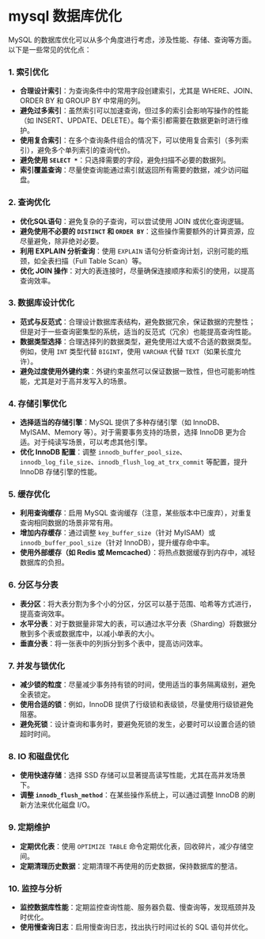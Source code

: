 # mysql 数据库优化

MySQL 的数据库优化可以从多个角度进行考虑，涉及性能、存储、查询等方面。以下是一些常见的优化点：

### 1. **索引优化**
   - **合理设计索引**：为查询条件中的常用字段创建索引，尤其是 WHERE、JOIN、ORDER BY 和 GROUP BY 中常用的列。
   - **避免过多索引**：虽然索引可以加速查询，但过多的索引会影响写操作的性能（如 INSERT、UPDATE、DELETE）。每个索引都需要在数据更新时进行维护。
   - **使用复合索引**：在多个查询条件组合的情况下，可以使用复合索引（多列索引），避免多个单列索引的查询代价。
   - **避免使用 `SELECT *`**：只选择需要的字段，避免扫描不必要的数据列。
   - **索引覆盖查询**：尽量使查询能通过索引就返回所有需要的数据，减少访问磁盘。

### 2. **查询优化**
   - **优化SQL语句**：避免复杂的子查询，可以尝试使用 JOIN 或优化查询逻辑。
   - **避免使用不必要的 `DISTINCT` 和 `ORDER BY`**：这些操作需要额外的计算资源，应尽量避免，除非绝对必要。
   - **利用 EXPLAIN 分析查询**：使用 `EXPLAIN` 语句分析查询计划，识别可能的瓶颈，如全表扫描（Full Table Scan）等。
   - **优化 JOIN 操作**：对大的表连接时，尽量确保连接顺序和索引的使用，以提高查询效率。

### 3. **数据库设计优化**
   - **范式与反范式**：合理设计数据库表结构，避免数据冗余，保证数据的完整性；但是对于一些查询密集型的系统，适当的反范式（冗余）也能提高查询性能。
   - **数据类型选择**：合理选择列的数据类型，避免使用过大或不合适的数据类型。例如，使用 `INT` 类型代替 `BIGINT`，使用 `VARCHAR` 代替 `TEXT`（如果长度允许）。
   - **避免过度使用外键约束**：外键约束虽然可以保证数据一致性，但也可能影响性能，尤其是对于高并发写入的场景。

### 4. **存储引擎优化**
   - **选择适当的存储引擎**：MySQL 提供了多种存储引擎（如 InnoDB、MyISAM、Memory 等）。对于需要事务支持的场景，选择 InnoDB 更为合适。对于纯读写场景，可以考虑其他引擎。
   - **优化 InnoDB 配置**：调整 `innodb_buffer_pool_size`、`innodb_log_file_size`、`innodb_flush_log_at_trx_commit` 等配置，提升 InnoDB 存储引擎的性能。

### 5. **缓存优化**
   - **利用查询缓存**：启用 MySQL 查询缓存（注意，某些版本中已废弃），对重复查询相同数据的场景非常有用。
   - **增加内存缓存**：通过调整 `key_buffer_size`（针对 MyISAM）或 `innodb_buffer_pool_size`（针对 InnoDB），提升缓存命中率。
   - **使用外部缓存（如 Redis 或 Memcached）**：将热点数据缓存到内存中，减轻数据库的负担。

### 6. **分区与分表**
   - **表分区**：将大表分割为多个小的分区，分区可以基于范围、哈希等方式进行，提高查询效率。
   - **水平分表**：对于数据量非常大的表，可以通过水平分表（Sharding）将数据分散到多个表或数据库中，以减小单表的大小。
   - **垂直分表**：将一张表中的列拆分到多个表中，提高访问效率。

### 7. **并发与锁优化**
   - **减少锁的粒度**：尽量减少事务持有锁的时间，使用适当的事务隔离级别，避免全表锁定。
   - **使用合适的锁**：例如，InnoDB 提供了行级锁和表级锁，尽量使用行级锁避免阻塞。
   - **避免死锁**：设计查询和事务时，要避免死锁的发生，必要时可以设置合适的锁超时时间。

### 8. **IO 和磁盘优化**
   - **使用快速存储**：选择 SSD 存储可以显著提高读写性能，尤其在高并发场景下。
   - **调整 `innodb_flush_method`**：在某些操作系统上，可以通过调整 InnoDB 的刷新方法来优化磁盘 I/O。

### 9. **定期维护**
   - **定期优化表**：使用 `OPTIMIZE TABLE` 命令定期优化表，回收碎片，减少存储空间。
   - **定期清理历史数据**：定期清理不再使用的历史数据，保持数据库的整洁。

### 10. **监控与分析**
   - **监控数据库性能**：定期监控查询性能、服务器负载、慢查询等，发现瓶颈并及时优化。
   - **使用慢查询日志**：启用慢查询日志，找出执行时间过长的 SQL 语句并优化。

